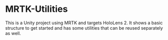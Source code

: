 # MRTK-Utilities
This is a Unity project using MRTK and targets HoloLens 2. It shows a basic structure to get started and has some utilities that can be reused separately as well.
